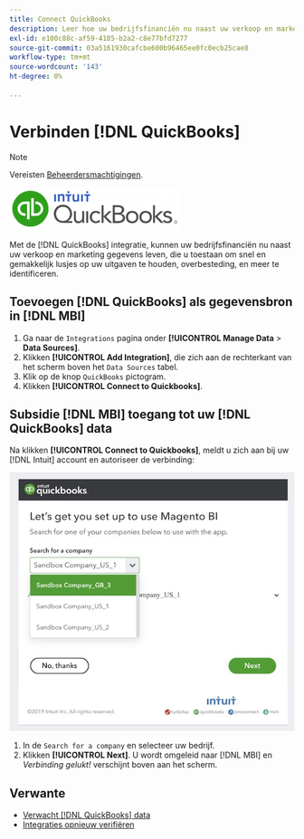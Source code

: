 ```yaml
---
title: Connect QuickBooks
description: Leer hoe uw bedrijfsfinanciën nu naast uw verkoop en marketing gegevens kunnen leven, die u toestaan om snel en gemakkelijk lusjes op uw uitgaven te houden, overbesteding, en meer te identificeren.
exl-id: e100c88c-af59-4185-b2a2-c8e77bfd7277
source-git-commit: 03a5161930cafcbe600b96465ee0fc0ecb25cae8
workflow-type: tm+mt
source-wordcount: '143'
ht-degree: 0%

---
```


# Verbinden [!DNL QuickBooks]

>[!NOTE]
>
>Vereisten [Beheerdersmachtigingen](../../../administrator/user-management/user-management.md).

![](../../../assets/Quickbooks.png)

Met de [!DNL QuickBooks] integratie, kunnen uw bedrijfsfinanciën nu naast uw verkoop en marketing gegevens leven, die u toestaan om snel en gemakkelijk lusjes op uw uitgaven te houden, overbesteding, en meer te identificeren.

## Toevoegen [!DNL QuickBooks] als gegevensbron in [!DNL MBI]

1. Ga naar de `Integrations` pagina onder **[!UICONTROL Manage Data** > **Data Sources]**.
1. Klikken **[!UICONTROL Add Integration]**, die zich aan de rechterkant van het scherm boven het `Data Sources` tabel.
1. Klik op de knop `QuickBooks` pictogram.
1. Klikken **[!UICONTROL Connect to Quickbooks]**.

## Subsidie [!DNL MBI] toegang tot uw [!DNL QuickBooks] data

Na klikken **[!UICONTROL Connect to Quickbooks]**, meldt u zich aan bij uw [!DNL Intuit] account en autoriseer de verbinding:

![](../../../assets/QuickBooks_App_Store_1.jpg)

1. In de `Search for a company` en selecteer uw bedrijf.
1. Klikken **[!UICONTROL Next]**. U wordt omgeleid naar [!DNL MBI] en *Verbinding gelukt!* verschijnt boven aan het scherm.

## Verwante

* [Verwacht [!DNL QuickBooks] data](../integrations/quickbooks-data.md)
* [Integraties opnieuw verifiëren](https://support.magento.com/hc/en-us/articles/360016733151)
